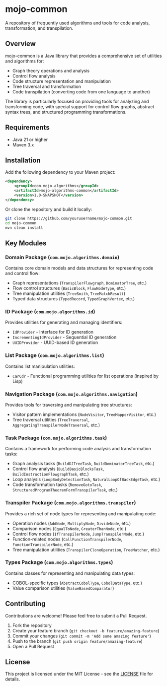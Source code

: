 # mojo-common

A repository of frequently used algorithms and tools for code analysis, transformation, and transpilation.

## Overview

mojo-common is a Java library that provides a comprehensive set of utilities and algorithms for:

- Graph theory operations and analysis
- Control flow analysis
- Code structure representation and manipulation
- Tree traversal and transformation
- Code transpilation (converting code from one language to another)

The library is particularly focused on providing tools for analyzing and transforming code, with special support for control flow graphs, abstract syntax trees, and structured programming transformations.

## Requirements

- Java 21 or higher
- Maven 3.x

## Installation

Add the following dependency to your Maven project:

```xml
<dependency>
    <groupId>com.mojo.algorithms</groupId>
    <artifactId>mojo-algorithms-common</artifactId>
    <version>1.0-SNAPSHOT</version>
</dependency>
```

Or clone the repository and build it locally:

```bash
git clone https://github.com/yourusername/mojo-common.git
cd mojo-common
mvn clean install
```

## Key Modules

### Domain Package (`com.mojo.algorithms.domain`)

Contains core domain models and data structures for representing code and control flow:

- Graph representations (`TranspilerFlowgraph`, `DominatorTree`, etc.)
- Flow control structures (`BasicBlock`, `FlowNodeType`, etc.)
- Tree manipulation utilities (`TreeSmith`, `TreeMatchResult`)
- Typed data structures (`TypedRecord`, `TypedGraphVertex`, etc.)

### ID Package (`com.mojo.algorithms.id`)

Provides utilities for generating and managing identifiers:

- `IdProvider` - Interface for ID generation
- `IncrementingIdProvider` - Sequential ID generation
- `UUIDProvider` - UUID-based ID generation

### List Package (`com.mojo.algorithms.list`)

Contains list manipulation utilities:

- `CarCdr` - Functional programming utilities for list operations (inspired by Lisp)

### Navigation Package (`com.mojo.algorithms.navigation`)

Provides tools for traversing and manipulating tree structures:

- Visitor pattern implementations (`NodeVisitor`, `TreeMapperVisitor`, etc.)
- Tree traversal utilities (`TreeTraversal`, `AggregatingTranspilerNodeTraversal`, etc.)

### Task Package (`com.mojo.algorithms.task`)

Contains a framework for performing code analysis and transformation tasks:

- Graph analysis tasks (`BuildDJTreeTask`, `BuildDominatorTreeTask`, etc.)
- Control flow analysis (`BuildBasicBlocksTask`, `BuildInstructionFlowgraphTask`, etc.)
- Loop analysis (`LoopBodyDetectionTask`, `NaturalLoopOfBackEdgeTask`, etc.)
- Code transformation tasks (`RemoveGotoTask`, `StructuredProgramTheoremFormTranspilerTask`, etc.)

### Transpiler Package (`com.mojo.algorithms.transpiler`)

Provides a rich set of node types for representing and manipulating code:

- Operation nodes (`AddNode`, `MultiplyNode`, `DivideNode`, etc.)
- Comparison nodes (`EqualToNode`, `GreaterThanNode`, etc.)
- Control flow nodes (`IfTranspilerNode`, `JumpTranspilerNode`, etc.)
- Function-related nodes (`CallFunctionTranspilerNode`, `FunctionTranspilerNode`, etc.)
- Tree manipulation utilities (`TranspilerCloneOperation`, `TreeMatcher`, etc.)

### Types Package (`com.mojo.algorithms.types`)

Contains classes for representing and manipulating data types:

- COBOL-specific types (`AbstractCobolType`, `CobolDataType`, etc.)
- Value comparison utilities (`ValueBasedComparator`)

## Contributing

Contributions are welcome! Please feel free to submit a Pull Request.

1. Fork the repository
2. Create your feature branch (`git checkout -b feature/amazing-feature`)
3. Commit your changes (`git commit -m 'Add some amazing feature'`)
4. Push to the branch (`git push origin feature/amazing-feature`)
5. Open a Pull Request

## License

This project is licensed under the MIT License - see the [LICENSE](LICENSE) file for details.
